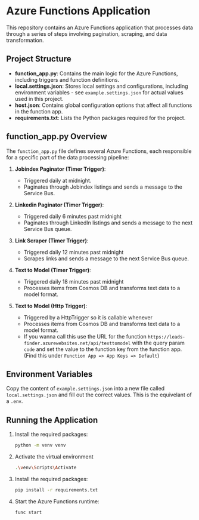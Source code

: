 # Azure Functions Application

This repository contains an Azure Functions application that processes data through a series of steps involving pagination, scraping, and data transformation.

## Project Structure

- **function_app.py**: Contains the main logic for the Azure Functions, including triggers and function definitions.
- **local.settings.json**: Stores local settings and configurations, including environment variables - see `example.settings.json` for actual values used in this project.
- **host.json**: Contains global configuration options that affect all functions in the function app.
- **requirements.txt**: Lists the Python packages required for the project.

## function_app.py Overview

The `function_app.py` file defines several Azure Functions, each responsible for a specific part of the data processing pipeline:

1. **Jobindex Paginator (Timer Trigger)**:
    - Triggered daily at midnight.
    - Paginates through Jobindex listings and sends a message to the Service Bus.

2. **Linkedin Paginator (Timer Trigger)**:
    - Triggered daily 6 minutes past midnight
    - Paginates through LinkedIn listings and sends a message to the next Service Bus queue.

3. **Link Scraper (Timer Trigger)**:
    - Triggered daily 12 minutes past midnight
    - Scrapes links and sends a message to the next Service Bus queue.

4. **Text to Model (Timer Trigger)**:
    - Triggered daily 18 minutes past midnight
    - Processes items from Cosmos DB and transforms text data to a model format.

5. **Text to Model (Http Trigger)**:
    - Triggered by a HttpTrigger so it is callable whenever
    - Processes items from Cosmos DB and transforms text data to a model format.
    - If you wanna call this use the URL for the function `https://leads-finder.azurewebsites.net/api/texttomodel` with the query param `code` and set the value to the function key from the function app. (Find this under `Function App => App Keys => Default`)

## Environment Variables

Copy the content of `example.settings.json` into a new file called `local.settings.json` and fill out the correct values. This is the equivelant of a `.env`.

## Running the Application

1. Install the required packages:

    ```bash
    python -m venv venv
    ```
2. Activate the virtual environment

    ```bash
    .\venv\Scripts\Activate
    ```
3.  Install the required packages:

    ```bash
    pip install -r requirements.txt
    ```
4. Start the Azure Functions runtime:

    ```bash
    func start
    ```
